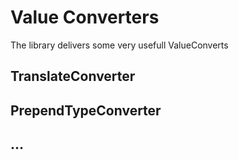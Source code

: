 # Value Converters

The library delivers some very usefull ValueConverts

## TranslateConverter

## PrependTypeConverter

## ...